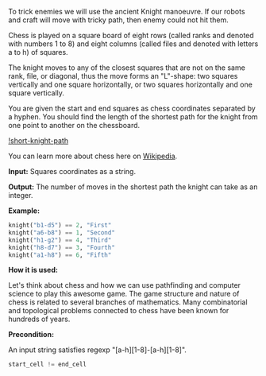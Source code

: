To trick enemies we will use the ancient Knight manoeuvre.
If our robots and craft will move with tricky path, then enemy could not hit them.

Chess is played on a square board of eight rows (called ranks and denoted with numbers 1 to 8) and eight columns
(called files and denoted with letters a to h) of squares.

The knight moves to any of the closest squares that are not on the same rank, file, or diagonal,
thus the move forms an "L"-shape: two squares vertically and one square horizontally, or two squares horizontally
and one square vertically.

You are given the start and end squares as chess coordinates separated by a hyphen.
You should find the length of the shortest path for the knight from one point to another on the chessboard.

[!short-knight-path](short-knight-path.svg)

You can learn more about chess here on [Wikipedia](http://en.wikipedia.org/wiki/Chess).

**Input:** Squares coordinates as a string. 

**Output:** The number of moves in the shortest path the knight can take as an integer.

**Example:**

```python
knight("b1-d5") == 2, "First"
knight("a6-b8") == 1, "Second"
knight("h1-g2") == 4, "Third"
knight("h8-d7") == 3, "Fourth"
knight("a1-h8") == 6, "Fifth"
```
**How it is used:**

Let's think about chess and how we can use pathfinding and computer science to play this awesome game.
The game structure and nature of chess is related to several branches of mathematics.
Many combinatorial and topological problems connected to chess have been known for hundreds of years.

**Precondition:**

An input string satisfies regexp "[a-h][1-8]-[a-h][1-8]".
```python
start_cell != end_cell
```
